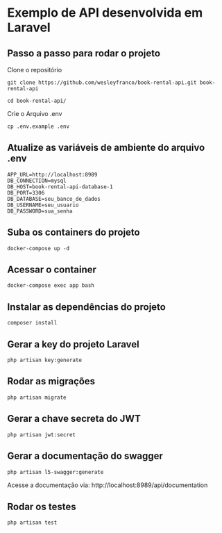 # Exemplo de API desenvolvida em Laravel

## Passo a passo para rodar o projeto
<p>Clone o repositório</p>

```
git clone https://github.com/wesleyfranco/book-rental-api.git book-rental-api
```

```
cd book-rental-api/
```
<p>Crie o Arquivo .env</p>

```
cp .env.example .env
```
## Atualize as variáveis de ambiente do arquivo .env

```
APP_URL=http://localhost:8989
DB_CONNECTION=mysql
DB_HOST=book-rental-api-database-1
DB_PORT=3306
DB_DATABASE=seu_banco_de_dados
DB_USERNAME=seu_usuario
DB_PASSWORD=sua_senha
```

## Suba os containers do projeto
```
docker-compose up -d
```

## Acessar o container
```
docker-compose exec app bash
```

## Instalar as dependências do projeto
```
composer install
```

## Gerar a key do projeto Laravel
```
php artisan key:generate
```
## Rodar as migrações
```
php artisan migrate
```
## Gerar a chave secreta do JWT
```
php artisan jwt:secret
```
## Gerar a documentação do swagger
```
php artisan l5-swagger:generate
```
<p>Acesse a documentação via: http://localhost:8989/api/documentation</p>

## Rodar os testes
```
php artisan test
```